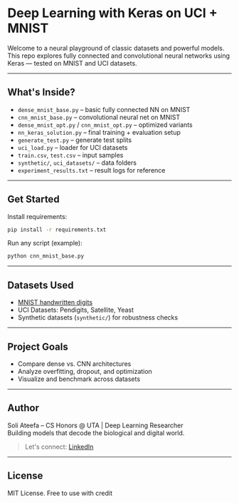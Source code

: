 # Deep Learning with Keras on UCI + MNIST

Welcome to a neural playground of classic datasets and powerful models.  
This repo explores fully connected and convolutional neural networks using Keras — tested on MNIST and UCI datasets.

---

## What's Inside?

- `dense_mnist_base.py` – basic fully connected NN on MNIST  
- `cnn_mnist_base.py` – convolutional neural net on MNIST  
- `dense_mnist_opt.py` / `cnn_mnist_opt.py` – optimized variants  
- `nn_keras_solution.py` – final training + evaluation setup  
- `generate_test.py` – generate test splits  
- `uci_load.py` – loader for UCI datasets  
- `train.csv`, `test.csv` – input samples  
- `synthetic/`, `uci_datasets/` – data folders  
- `experiment_results.txt` – result logs for reference  

---

## Get Started

Install requirements:

```bash
pip install -r requirements.txt
```

Run any script (example):

```bash
python cnn_mnist_base.py
```

---

## Datasets Used

- [MNIST handwritten digits](http://yann.lecun.com/exdb/mnist/)
- UCI Datasets: Pendigits, Satellite, Yeast
- Synthetic datasets (`synthetic/`) for robustness checks

---

## Project Goals

- Compare dense vs. CNN architectures
- Analyze overfitting, dropout, and optimization
- Visualize and benchmark across datasets

---

## Author

Soli Ateefa – CS Honors @ UTA | Deep Learning Researcher  
Building models that decode the biological and digital world.

> Let's connect: [LinkedIn](https://linkedin.com/in/sateefa2904)

---

## License

MIT License. Free to use with credit
```